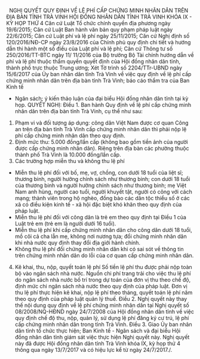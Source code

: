<jsontable name="bang_0"> </jsontable>
 
NGHỊ QUYẾT
QUY
ĐỊNH VỀ LỆ PHÍ CẤP CHỨNG MINH NHÂN DÂN TRÊN ĐỊA BÀN TỈNH TRÀ VINH
HỘI ĐỒNG NHÂN DÂN TỈNH TRÀ VINH
KHÓA IX - KỲ HỌP THỨ 4
Căn cứ Luật Tổ chức chính quyền
địa phương ngày 19/6/2015;
Căn cứ Luật Ban hành văn bản
quy phạm pháp luật ngày 22/6/2015;
Căn cứ Luật phí và lệ phí
ngày 25/11/2015;
Căn cứ Nghị định số
120/2016/NĐ-CP ngày 23/8/2016 của Chính phủ quy định chi tiết và hướng dẫn thi
hành một số điều của Luật phí và lệ phí;
Căn cứ Thông tư số
250/2016/TT-BTC ngày 11/ 11/2016 của Bộ trưởng Bộ Tài chính hướng dẫn về phí và
lệ phí thuộc thẩm quyền quyết định của Hội đồng nhân dân tỉnh, thành phố trực
thuộc Trung ương;
Xét Tờ trình số 2204/TTr-UBND
ngày 15/6/2017 của Ủy ban nhân dân tỉnh Trà Vinh về việc quy định về lệ phí cấp
chứng minh nhân dân trên địa bàn tỉnh Trà Vinh; báo cáo thẩm tra của Ban Kinh tế
- Ngân sách; ý kiến thảo luận của đại biểu Hội đồng nhân dân tỉnh tại kỳ họp.
QUYẾT NGHỊ:
Điều 1. Ban hành Quy định về lệ phí cấp
chứng minh nhân dân trên địa bàn tỉnh Trà Vinh, cụ thể như sau:
1. Phạm vi và đối tượng áp dụng: công dân
Việt Nam được cơ quan Công an trên địa bàn tỉnh Trà Vinh cấp chứng minh nhân
dân thì phải nộp lệ phí cấp chứng minh nhân dân theo quy định.
2. Định mức thu: 5.000 đồng/lần cấp (không bao gồm
tiền ảnh của người được cấp chứng minh nhân dân). Riêng trên địa bàn các phường
thuộc thành phố Trà Vinh là 10.000 đồng/lần cấp.
3. Các trường hợp miễn thu và không thu lệ phí
- Miễn thu lệ phí đối với bố, mẹ, vợ,
chồng, con dưới 18 tuổi của liệt sĩ; thương binh, người hưởng chính sách như
thương binh; con dưới 18 tuổi của thương binh và người hưởng chính sách như
thương binh; mẹ Việt Nam anh hùng, người cao tuổi, người khuyết tật, người có
công với cách mạng; thành viên trong hộ nghèo, đồng bào các dân tộc thiểu
số ở các xã có điều kiện kinh tế - xã hội đặc biệt khó khăn theo quy định của
pháp luật.
- Miễn thu lệ phí đối với công dân là trẻ em
theo quy định tại Điều 1 của Luật trẻ em (trẻ em là người dưới 16 tuổi).
- Miễn thu lệ phí khi cấp chứng minh nhân dân
cho công dân dưới 18 tuổi, mồ côi cả cha lẫn mẹ, không nơi nương tựa; đổi chứng
minh nhân dân khi nhà nước quy định thay đổi địa giới hành chính.
- Không thu lệ phí đổi chứng minh nhân dân khi
có sai sót về thông tin trên chứng minh nhân dân do lỗi của cơ quan cấp chứng
minh nhân dân.
4. Kê khai, thu, nộp, quyết toán lệ phí
Số tiền lệ phí thu được phải nộp toàn bộ vào
ngân sách nhà nước. Nguồn chi phí trang trải cho việc thu lệ phí do ngân sách
nhà nước bố trí trong dự toán của đơn vị thu theo chế độ, định mức chi ngân
sách nhà nước theo quy định của pháp luật.
Đơn vị thu lệ phí thực hiện kê khai, nộp lệ phí
theo tháng, quyết toán lệ phí năm theo quy định của pháp luật quản lý thuế.
Điều 2. Nghị quyết này thay thế nội dung quy định về lệ phí chứng
minh nhân dân tại Nghị quyết số 08/2008/NQ-HĐND ngày 24/7/2008 của Hội đồng
nhân dân tỉnh về việc quy định chế độ thu, nộp, quản lý, sử dụng lệ phí đăng ký
cư trú, lệ phí cấp chứng minh nhân dân trong tỉnh Trà Vinh.
Điều 3. Giao Ủy ban nhân dân tỉnh tổ chức
thực hiện; Ban Kinh tế - Ngân sách và đại biểu Hội đồng nhân dân tỉnh giám sát
việc thực hiện Nghị quyết này.
Nghị quyết này đã được Hội đồng
nhân dân tỉnh Trà Vinh khóa IX, kỳ họp thứ 4 thông qua ngày 13/7/2017
và có hiệu lực kể từ ngày 24/7/2017./.
 
<jsontable name="bang_1"> </jsontable>
